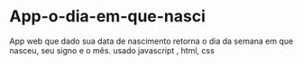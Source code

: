 # App-o-dia-em-que-nasci
App web que dado sua data de nascimento retorna o dia da semana em que nasceu, seu signo e o mês.
usado  javascript , html, css 

